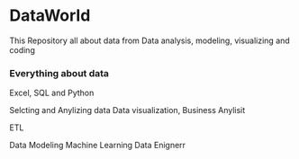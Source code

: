 # DataWorld
This Repository all about data from Data analysis, modeling, visualizing and coding 



### Everything about data
Excel, SQL and Python


Selcting and Anylizing data
Data visualization, 
Business Anylisit 

ETL


Data Modeling 
Machine Learning 
Data Enignerr


